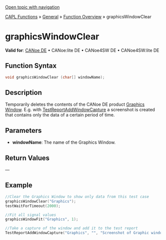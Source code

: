 [Open topic with navigation](../../../../../CANoeDEFamily.htm#Topics/CAPLFunctions/Other/Functions/CAPLfunctionGraphicsWindowClear.md)

[CAPL Functions](../../CAPLfunctions.md) » [General](../CAPLGeneralStartPage.md) » [Function Overview](../CAPLfunctionsGeneralOverview.md) » graphicsWindowClear

# graphicsWindowClear

**Valid for**: [CANoe DE](../../../Shared/FeatureAvailability.md) • CANoe:lite DE • CANoe4SW DE • CANoe4SW:lite DE

## Function Syntax

```c
void graphicsWindowClear (char[] windowName);
```

## Description

Temporarily deletes the contents of the CANoe DE product [Graphics Window](../../../CANoeCANalyzer/Windows/Graphics/GraphicsWindow.md). E.g. with [TestReportAddWindowCapture](../../Test/Functions/CAPLfunctionTestReportAddWindowCapture.md) a screenshot is created that contains only the data of a certain period of time.

## Parameters

- **windowName**: The name of the Graphics Window.

## Return Values

—

## Example

```c
//Clear the Graphics Window to show only data from this test case
graphicsWindowClear("Graphics");
testWaitForTimeout(2000);

//Fit all signal values
graphicsWindowFit("Graphics", 1);

//Take a capture of the window and add it to the test report
TestReportAddWindowCapture("Graphics", "", "Screenshot of Graphic window");
```
